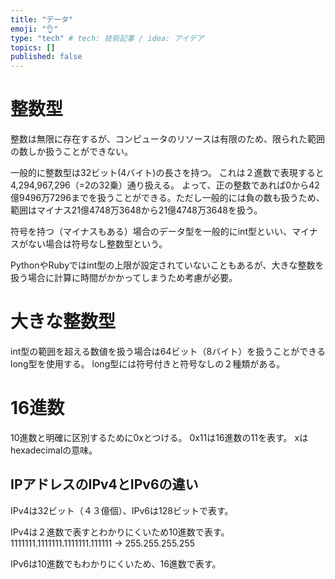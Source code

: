 ```yaml
---
title: "データ"
emoji: "👌"
type: "tech" # tech: 技術記事 / idea: アイデア
topics: []
published: false
---
```


# 整数型

整数は無限に存在するが、コンピュータのリソースは有限のため、限られた範囲の数しか扱うことができない。

一般的に整数型は32ビット(4バイト)の長さを持つ。
これは２進数で表現すると4,294,967,296（=2の32乗）通り扱える。
よって、正の整数であれば0から42億9496万7296までを扱うことができる。ただし一般的には負の数も扱うため、範囲はマイナス21億4748万3648から21億4748万3648を扱う。

符号を持つ（マイナスもある）場合のデータ型を一般的にint型といい、マイナスがない場合は符号なし整数型という。

PythonやRubyではint型の上限が設定されていないこともあるが、大きな整数を扱う場合に計算に時間がかかってしまうため考慮が必要。

# 大きな整数型

int型の範囲を超える数値を扱う場合は64ビット（8バイト）を扱うことができるlong型を使用する。
long型には符号付きと符号なしの２種類がある。

# 16進数
10進数と明確に区別するために0xとつける。
0x11は16進数の11を表す。
xはhexadecimalの意味。

## IPアドレスのIPv4とIPv6の違い
IPv4は32ビット（４３億個）、IPv6は128ビットで表す。

IPv4は２進数で表すとわかりにくいため10進数で表す。
1111111.1111111.1111111.111111 → 255.255.255.255

IPv6は10進数でもわかりにくいため、16進数で表す。

